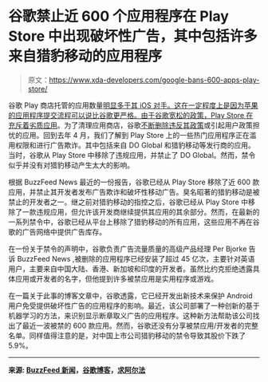 # 谷歌禁止近 600 个应用程序在 Play Store 中出现破坏性广告，其中包括许多来自猎豹移动的应用程序

> 原文：<https://www.xda-developers.com/google-bans-600-apps-play-store/>

谷歌 Play 商店托管的应用数量[明显多于其 iOS 对手。这在一定程度上是因为苹果的应用程序提交流程可以说比谷歌更严格。由于谷歌宽松的政策，Play Store 在](https://www.statista.com/statistics/276623/number-of-apps-available-in-leading-app-stores/)[充斥着劣质应用](https://www.xda-developers.com/google-play-store-bans-cryptocurrency-miners/)。为了清理应用商店，谷歌[不断删除违反其政策](https://www.xda-developers.com/cheetah-mobile-ad-fraud-android-apps/)或引起用户政策担忧的应用。回到去年 4 月，我们了解到 Play Store 上的一些热门应用程序正在滥用权限和进行广告欺诈。其中包括来自 DO Global 和猎豹移动等发行商的应用。当时，谷歌从 Play Store 中移除了违规应用，并禁止了 DO Global。然而，禁令似乎并没有对猎豹移动产生太大的影响。

根据 BuzzFeed News 最近的一份报告，谷歌已经从 Play Store 移除了近 600 款应用，并禁止其开发者发布广告欺诈和破坏性移动广告。臭名昭著的猎豹移动是被禁止的开发者之一。继之前对猎豹移动的指控之后，谷歌已经从 Play Store 中移除了一款违规应用，但允许该开发商继续提供其应用的其余部分。然而，在最新的一系列禁令中，谷歌已经从平台上移除了猎豹移动的所有应用，这些应用不再在谷歌的广告网络中提供广告库存。

在一份关于禁令的声明中，谷歌负责广告流量质量的高级产品经理 Per Bjorke 告诉 BuzzFeed News ,被删除的应用程序已经安装了超过 45 亿次，主要针对英语用户，主要来自中国大陆、香港、新加坡和印度的开发者。虽然比约克拒绝透露具体应用或开发者的名字，但他提到许多被禁应用是实用程序或游戏。

在一篇关于此事的博客文章中，谷歌透露，它已经开发出新技术来保护 Android 用户免受提供破坏性广告的应用程序的影响。最近，该公司部署了一种创新的基于机器学习的方法，来识别显示断章取义广告的应用程序。这种新方法帮助该公司找出了最近一波被禁的 600 款应用。然而，谷歌还没有分享被禁应用/开发者的完整名单。同样值得注意的是，对中国上市公司猎豹移动的禁令导致其股价下跌了 5.9%。

* * *

**来源: [BuzzFeed 新闻](https://www.buzzfeednews.com/article/craigsilverman/google-bans-android-apps-disruptive-ads)，[谷歌博客](https://security.googleblog.com/2020/02/disruptive-ads-enforcement-and-our-new.html)，[求阿尔法](https://seekingalpha.com/news/3544096-cheetah-mobileminus-5_9-on-report-of-google-ban)**